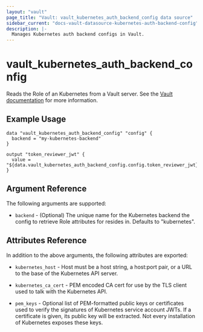 ```yaml
---
layout: "vault"
page_title: "Vault: vault_kubernetes_auth_backend_config data source"
sidebar_current: "docs-vault-datasource-kubernetes-auth-backend-config"
description: |-
  Manages Kubernetes auth backend configs in Vault.
---
```


# vault\_kubernetes\_auth\_backend\_config

Reads the Role of an Kubernetes from a Vault server. See the [Vault
documentation](https://www.vaultproject.io/api/auth/kubernetes/index.html#read-config) for more
information.

## Example Usage

```hcl
data "vault_kubernetes_auth_backend_config" "config" {
  backend = "my-kubernetes-backend"
}

output "token_reviewer_jwt" {
  value = "${data.vault_kubernetes_auth_backend_config.config.token_reviewer_jwt}"
}
```

## Argument Reference

The following arguments are supported:

* `backend` - (Optional) The unique name for the Kubernetes backend the config to
  retrieve Role attributes for resides in. Defaults to "kubernetes".

## Attributes Reference

In addition to the above arguments, the following attributes are exported:

* `kubernetes_host` - Host must be a host string, a host:port pair, or a URL to the base of the Kubernetes API server.

* `kubernetes_ca_cert` - PEM encoded CA cert for use by the TLS client used to talk with the Kubernetes API.

* `pem_keys` - Optional list of PEM-formatted public keys or certificates used to verify the signatures of Kubernetes service account JWTs. If a certificate is given, its public key will be extracted. Not every installation of Kubernetes exposes these keys.


